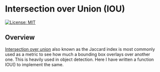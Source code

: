 # Intersection over Union (IOU)
[![License: MIT](https://img.shields.io/badge/License-MIT-yellow.svg)](https://opensource.org/licenses/MIT)

## Overview
[Intersection over union](https://en.wikipedia.org/wiki/Jaccard_index) also known as the Jaccard index is most commonly used as a metric to see how much a bounding box overlays over another one. This is heavily used in object detection. 
Here I have written a function IOU() to implement the same. 


